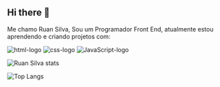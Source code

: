 ## Hi there :wave:

Me chamo Ruan Silva, Sou um Programador Front End,  atualmente estou aprendendo e criando projetos com:

<img src="https://img.shields.io/badge/HTML5-E34F26?style=for-the-badge&logo=html5&logoColor=white" alt="html-logo">
<img src="https://img.shields.io/badge/CSS3-1572B6?style=for-the-badge&logo=css3&logoColor=white" alt="css-logo">
<img src="https://img.shields.io/badge/JavaScript-F7DF1E?style=for-the-badge&logo=javascript&logoColor=black" alt="JavaScript-logo">

![Ruan Silva stats](https://github-readme-stats.vercel.app/api?username=Ruansillva)

![Top Langs](https://github-readme-stats.vercel.app/api/top-langs/?username=Ruansillva)


